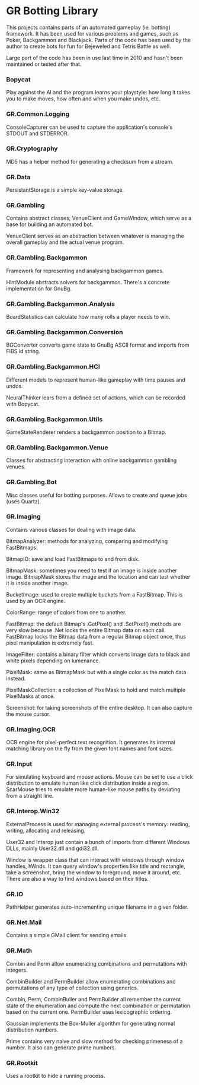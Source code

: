 GR Botting Library
==================
This projects contains parts of an automated gameplay (ie. botting) framework. It has been used for various problems and games, such as Poker, Backgammon and Blackjack. Parts of the code has been used by the author to create bots for fun for Bejeweled and Tetris Battle as well.

Large part of the code has been in use last time in 2010 and hasn't been maintained or tested after that.

### Bopycat
Play against the AI and the program learns your playstyle: how long it takes you to make moves, how often and when you make undos, etc.

### GR.Common.Logging
ConsoleCapturer can be used to capture the application's console's STDOUT and STDERROR.

### GR.Cryptography
MD5 has a helper method for generating a checksum from a stream.

### GR.Data
PersistantStorage is a simple key-value storage.

### GR.Gambling
Contains abstract classes, VenueClient and GameWindow, which serve as a base for building an automated bot.

VenueClient serves as an abstraction between whatever is managing the overall gameplay and the actual venue program.

### GR.Gambling.Backgammon
Framework for representing and analysing backgammon games.

HintModule abstracts solvers for backgammon. There's a concrete implementation for GnuBg.

### GR.Gambling.Backgammon.Analysis
BoardStatistics can calculate how many rolls a player needs to win.

### GR.Gambling.Backgammon.Conversion
BGConverter converts game state to GnuBg ASCII format and imports from FIBS id string.

### GR.Gambling.Backgammon.HCI
Different models to represent human-like gameplay with time pauses and undos.

NeuralThinker lears from a defined set of actions, which can be recorded with Bopycat.

### GR.Gambling.Backgammon.Utils
GameStateRenderer renders a backgammon position to a Bitmap.

### GR.Gambling.Backgammon.Venue
Classes for abstracting interaction with online backgammon gambling venues.

### GR.Gambling.Bot
Misc classes useful for botting purposes. Allows to create and queue jobs (uses Quartz).

### GR.Imaging
Contains various classes for dealing with image data.

BitmapAnalyzer: methods for analyzing, comparing and modifying FastBitmaps.

BitmapIO: save and load FastBitmaps to and from disk.

BitmapMask: sometimes you need to test if an image is inside another image. BitmapMask stores the image and the location and can test whether it is inside another image.

BucketImage: used to create multiple buckets from a FastBitmap. This is used by an OCR engine.

ColorRange: range of colors from one to another.

FastBitmap: the default Bitmap's .GetPixel() and .SetPixel() methods are very slow because .Net locks the entire Bitmap data on each call. FastBitmap locks the Bitmap data from a regular Bitmap object once, thus pixel manipulation is extremely fast.

ImageFilter: contains a binary filter which converts image data to black and white pixels depending on lumenance.

PixelMask: same as BitmapMask but with a single color as the match data instead.

PixelMaskCollection: a collection of PixelMask to hold and match multiple PixelMasks at once.

Screenshot: for taking screenshots of the entire desktop. It can also capture the mouse cursor.

### GR.Imaging.OCR
OCR engine for pixel-perfect text recognition. It generates its internal matching library on the fly from the given font names and font sizes.

### GR.Input
For simulating keyboard and mouse actions. Mouse can be set to use a click distribution to emulate human like click distribution inside a region. ScarMouse tries to emulate more human-like mouse paths by deviating from a straight line.

### GR.Interop.Win32
ExternalProcess is used for managing external process's memory: reading, writing, allocating and releasing.

User32 and Interop just contain a bunch of imports from different Windows DLLs, mainly User32.dll and gdi32.dll.

Window is wrapper class that can interact with windows through window handles, hWnds. It can query window's properties like title and rectangle,
take a screenshot, bring the window to foreground, move it around, etc. There are also a way to find windows based on their titles.

### GR.IO
PathHelper generates auto-incrementing unique filename in a given folder.

### GR.Net.Mail
Contains a simple GMail client for sending emails.

### GR.Math
Combin and Perm allow enumerating combinations and permutations with integers.

CombinBuilder<T> and PermBuilder<T> allow enumerating combinations and permutations of any type of collection using generics.

Combin, Perm, CombinBuiler and PermBuilder all remember the current state of the enumeration and compute the next combination or permutation based on the current one. PermBuilder uses lexicographic ordering.

Gaussian implements the Box-Muller algorithm for generating normal distribution numbers.

Prime contains very naive and slow method for checking primeness of a number. It also can generate prime numbers.

### GR.Rootkit
Uses a rootkit to hide a running process.